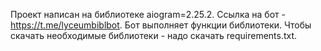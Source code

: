 Проект написан на библиотеке aiogram=2.25.2. Ссылка на бот - https://t.me/lyceumbiblbot. Бот выполняет функции библиотеки.
Чтобы скачать необходимые библиотеки - надо скачать requirements.txt.